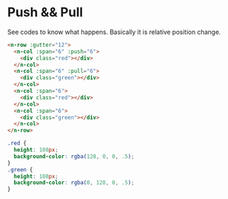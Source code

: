 # Push && Pull
See codes to know what happens. Basically it is relative position change.
```html
<n-row :gutter="12">
  <n-col :span="6" :push="6">
    <div class="red"></div>
  </n-col>
  <n-col :span="6" :pull="6">
    <div class="green"></div>
  </n-col>
  <n-col :span="6">
    <div class="red"></div>
  </n-col>
  <n-col :span="6">
    <div class="green"></div>
  </n-col>
</n-row>
```
```css
.red {
  height: 108px;
  background-color: rgba(128, 0, 0, .5);
}
.green {
  height: 108px;
  background-color: rgba(0, 128, 0, .5);
}
```